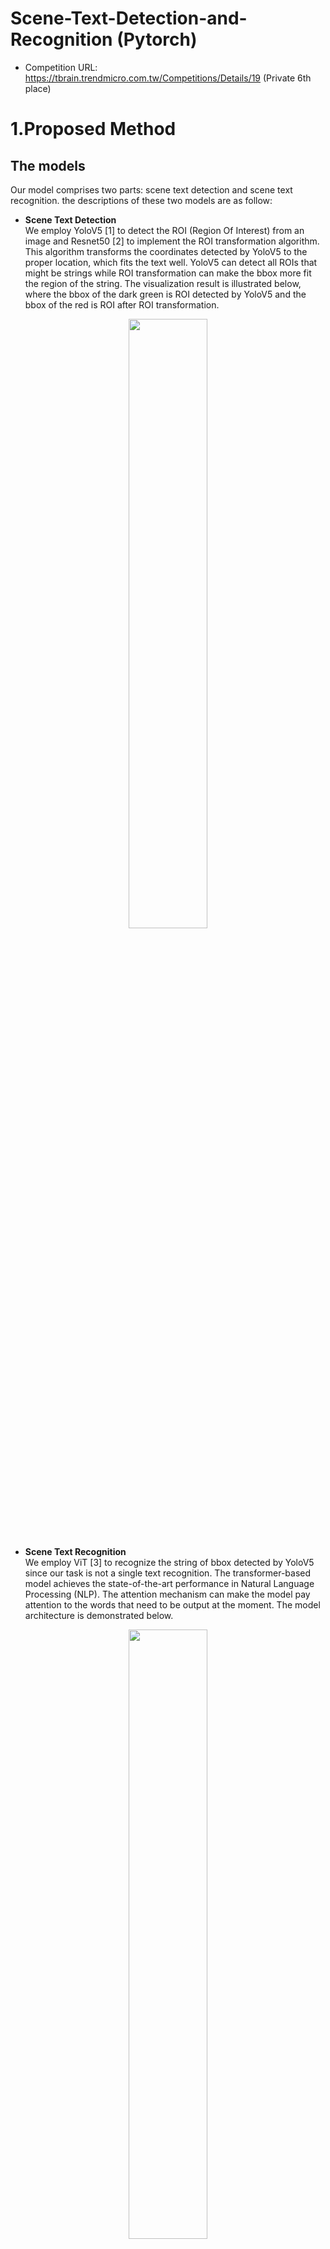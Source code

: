 # Scene-Text-Detection-and-Recognition (Pytorch)
- Competition URL: https://tbrain.trendmicro.com.tw/Competitions/Details/19 (Private 6th place)

# 1.Proposed Method
## The models
Our model comprises two parts: scene text detection and scene text recognition. the descriptions of these two models are as follow:

- **Scene Text Detection** \
We employ YoloV5 [1] to detect the ROI (Region Of Interest) from an image and Resnet50 [2] to implement the ROI transformation algorithm. This algorithm transforms the coordinates detected by YoloV5 to the proper location, which fits the text well. YoloV5 can detect all ROIs that might be strings while ROI transformation can make the bbox more fit the region of the string. The visualization result is illustrated below, where the bbox of the dark green is ROI detected by YoloV5 and the bbox of the red is ROI after ROI transformation.
<p align="center">
<img src="https://github.com/come880412/Scene-Text-Detection-and-Recognition/blob/main/images/ROI_transformation_visualization.png" width=50% height=50%>
</p>

- **Scene Text Recognition** \
We employ ViT [3] to recognize the string of bbox detected by YoloV5 since our task is not a single text recognition. The transformer-based model achieves the state-of-the-art performance in Natural Language Processing (NLP). The attention mechanism can make the model pay attention to the words that need to be output at the moment. The model architecture is demonstrated below.
<p align="center">
<img src="https://github.com/come880412/Scene-Text-Detection-and-Recognition/blob/main/images/ViT.jpg" width=50% height=50%>
</p>

The whole training process is shown in the figure below.
<p align="center">
<img src="https://github.com/come880412/Scene-Text-Detection-and-Recognition/blob/main/images/Training_procedure.jpg" width=20% height=20%>
</p>

## Data augmentation
- **Random Scale Resize** \
We found that the sizes of the images in the training data are different. Therefore, if we resize the small image to the large, the features will almost be lost. We apply the random scale resize algorithm to obtain the low-resolution image from the high-resolution image. The visualization results are demonstrated as follows.

| Original image | 72x72 --> 224x224 | 96x96 --> 224x224 | 121x121 --> 224x224 | 146x146 --> 224x224 | 196x196 --> 224x224 |
|:----------:|:----------:|:----------:|:----------:|:----------:|:----------:|
|<img src="https://github.com/come880412/Scene-Text-Detection-and-Recognition/blob/main/images/data_augmentation/Original.png" width=50% height=50%>|<img src="https://github.com/come880412/Scene-Text-Detection-and-Recognition/blob/main/images/data_augmentation/72_72.png" width=50% height=50%>|<img src="https://github.com/come880412/Scene-Text-Detection-and-Recognition/blob/main/images/data_augmentation/96_96.png" width=50% height=50%>|<img src="https://github.com/come880412/Scene-Text-Detection-and-Recognition/blob/main/images/data_augmentation/121_121.png" width=50% height=50%>|<img src="https://github.com/come880412/Scene-Text-Detection-and-Recognition/blob/main/images/data_augmentation/146_146.png" width=50% height=50%>|<img src="https://github.com/come880412/Scene-Text-Detection-and-Recognition/blob/main/images/data_augmentation/196_196.png" width=50% height=50%>|

- **ColorJitter** \
In the training phase, the model's input is RGB channel. To enhance the reliability of the model, we appply the collorjitter algorithm to make the model see the images with different contrast, brightness, saturation and hue value. And this kind of method is also widely used in image classification. The visualization results are demonstrated as follows.

| Input image | brightness=0.5 | contrast=0.5 | saturation=0.5 | hue=0.5 | brightness=0.5  contrast=0.5  saturation=0.5  hue=0.5 |
|:----------:|:----------:|:----------:|:----------:|:----------:|:----------:|
|<img src="https://github.com/come880412/Scene-Text-Detection-and-Recognition/blob/main/images/data_augmentation/Original.png" width=50% height=50%>|<img src="https://github.com/come880412/Scene-Text-Detection-and-Recognition/blob/main/images/data_augmentation/brightness.png" width=35% height=35%>|<img src="https://github.com/come880412/Scene-Text-Detection-and-Recognition/blob/main/images/data_augmentation/contrast.png" width=40% height=40%>|<img src="https://github.com/come880412/Scene-Text-Detection-and-Recognition/blob/main/images/data_augmentation/saturation.png" width=37.5% height=37.5%>|<img src="https://github.com/come880412/Scene-Text-Detection-and-Recognition/blob/main/images/data_augmentation/hue.png" width=50% height=50%>|<img src="https://github.com/come880412/Scene-Text-Detection-and-Recognition/blob/main/images/data_augmentation/colorjitter.png" width=27.5% height=27.5%>|

- **Random Rotaion** \
After we observe the training data, we find that most of the images in training data are square-shaped (original image), while some of the testing data is a little skewed. The visualization results are demonstrated as follows.

| Original image | Random Rotation | Random Horizontal Flip | Both |
|:----------:|:----------:|:----------:|:----------:|
|<img src="https://github.com/come880412/Scene-Text-Detection-and-Recognition/blob/main/images/data_augmentation/Original.png" width=50% height=50%>|<img src="https://github.com/come880412/Scene-Text-Detection-and-Recognition/blob/main/images/data_augmentation/Random_Rotation.png" width=50% height=50%>|<img src="https://github.com/come880412/Scene-Text-Detection-and-Recognition/blob/main/images/data_augmentation/Random_Horizontal_Flip.png" width=50% height=50%>|<img src="https://github.com/come880412/Scene-Text-Detection-and-Recognition/blob/main/images/data_augmentation/Random_Rotation_Horizontal.png" width=50% height=50%>|

# Demo
- **Predicted results** \
Before we recognize the string bbox detected by YoloV5, we filter out the bbox with a size less than 45\*45. Because the image resolution of a bbox with a size less than 45\*45 is too low to recognize the correct string.

| Input image | Scene Text detection | Scene Text recognition |
|:----------:|:----------:|:----------|
|<img src="https://github.com/come880412/Scene-Text-Detection-and-Recognition/blob/main/Scene_Text_Detection/yolov5-master/example/img_21009.jpg" width=60% height=60%>|<img src="https://github.com/come880412/Scene-Text-Detection-and-Recognition/blob/main/images/detection/img_21009.jpg" width=60% height=60%>|驗車<br>委託汽車代檢<br>元力汽車公司<br>新竹區監理所|
|<img src="https://github.com/come880412/Scene-Text-Detection-and-Recognition/blob/main/Scene_Text_Detection/yolov5-master/example/img_21017.jpg" width=60% height=60%>|<img src="https://github.com/come880412/Scene-Text-Detection-and-Recognition/blob/main/images/detection/img_21017.jpg" width=60% height=60%>|3c配件<br>玻璃貼<br>專業包膜|
|<img src="https://github.com/come880412/Scene-Text-Detection-and-Recognition/blob/main/Scene_Text_Detection/yolov5-master/example/img_21026.jpg" width=60% height=60%>|<img src="https://github.com/come880412/Scene-Text-Detection-and-Recognition/blob/main/images/detection/img_21026.jpg" width=60% height=60%>|台灣大哥大<br>myfone<br>新店中正<br>加盟門市|
|<img src="https://github.com/come880412/Scene-Text-Detection-and-Recognition/blob/main/Scene_Text_Detection/yolov5-master/example/img_21030.jpg" width=60% height=60%>|<img src="https://github.com/come880412/Scene-Text-Detection-and-Recognition/blob/main/images/detection/img_21030.jpg" width=60% height=60%>|西門町<br>楊<br>排骨酥麵<br>非常感謝<br>tvbs食尚玩家<br>蘋果日報<br>壹週刊<br>財訊<br>錢櫃雜誌<br>聯合報<br>飛碟電台<br>等報導<br>排骨酥專賣店<br>西門町<br>楊<br>排骨酥麵<br>排骨酥麵<br>嘉義店|
|<img src="https://github.com/come880412/Scene-Text-Detection-and-Recognition/blob/main/Scene_Text_Detection/yolov5-master/example/img_21023.jpg" width=60% height=60%>|<img src="https://github.com/come880412/Scene-Text-Detection-and-Recognition/blob/main/images/detection/img_21023.jpg" width=60% height=60%>|永晟<br>電動工具行<br>492913338|

- **Attention maps of ViT** \
We also visualize the attention maps in ViT, to check whether the model focus on the correct location of the image. The visualization results are demonstrated as follows.


| Original image | Attention map |
|:--------------------:|:--------------------:|
|<img src="https://github.com/come880412/Scene-Text-Detection-and-Recognition/blob/main/images/att_map/ori_img_1.png" width=70% height=70%>|<img src="https://github.com/come880412/Scene-Text-Detection-and-Recognition/blob/main/images/att_map/att_img_1.png" width=70% height=70%>|
|<img src="https://github.com/come880412/Scene-Text-Detection-and-Recognition/blob/main/images/att_map/ori_img_2.png" width=70% height=70%>|<img src="https://github.com/come880412/Scene-Text-Detection-and-Recognition/blob/main/images/att_map/att_img_2.png" width=70% height=70%>|
|<img src="https://github.com/come880412/Scene-Text-Detection-and-Recognition/blob/main/images/att_map/ori_img_3.png" width=70% height=70%>|<img src="https://github.com/come880412/Scene-Text-Detection-and-Recognition/blob/main/images/att_map/att_img_3.png" width=70% height=70%>|
|<img src="https://github.com/come880412/Scene-Text-Detection-and-Recognition/blob/main/images/att_map/ori_img_4.png" width=70% height=70%>|<img src="https://github.com/come880412/Scene-Text-Detection-and-Recognition/blob/main/images/att_map/att_img_4.png" width=70% height=70%>|
|<img src="https://github.com/come880412/Scene-Text-Detection-and-Recognition/blob/main/images/att_map/ori_img_6.png" width=20% height=20%>|<img src="https://github.com/come880412/Scene-Text-Detection-and-Recognition/blob/main/images/att_map/att_img_6.png" width=25% height=25%>|
|<img src="https://github.com/come880412/Scene-Text-Detection-and-Recognition/blob/main/images/att_map/ori_img_7.png" width=60% height=60%>|<img src="https://github.com/come880412/Scene-Text-Detection-and-Recognition/blob/main/images/att_map/att_img_7.png" width=70% height=70%>|
|<img src="https://github.com/come880412/Scene-Text-Detection-and-Recognition/blob/main/images/att_map/ori_img_8.png" width=60% height=60%>|<img src="https://github.com/come880412/Scene-Text-Detection-and-Recognition/blob/main/images/att_map/att_img_8.png" width=70% height=70%>|
|<img src="https://github.com/come880412/Scene-Text-Detection-and-Recognition/blob/main/images/att_map/ori_img_10.png" width=60% height=60%>|<img src="https://github.com/come880412/Scene-Text-Detection-and-Recognition/blob/main/images/att_map/att_img_10.png" width=70% height=70%>|
|<img src="https://github.com/come880412/Scene-Text-Detection-and-Recognition/blob/main/images/att_map/ori_img_11.png" width=60% height=60%>|<img src="https://github.com/come880412/Scene-Text-Detection-and-Recognition/blob/main/images/att_map/att_img_11.png" width=70% height=70%>|

# Competition Results
- Public Scores \
We coduct extensive experiments, The results are demonstrated below. From the results, we can see the improvement of the results by adding each module at each stage. At first, we only employ YoloV5 to detect all the ROI of images, and the detection result is not good enough. We also compare the result of ViT with data augmentation or not, the results show that our data augmentation is effective to solve this task (compare the last row and the sixth row). In addition, we filter out the bbox with a size less than 45\*45 since the resolution of bbox is too low to recognize the correct strings.

| Models(Detection/Recognition) | Final score | Precision | Recall |
|:----------:|:----------:|:----------:|:----------:|
| YoloV5(L) / ViT(aug) |                                                                    0.60926|       0.7794|       0.9084|
| YoloV5(L) + <br>ROI_transformation(Resnet50) / ViT(aug)    |                              0.73148|       0.9261|       0.9017|
| YoloV5(L) + <br>ROI_transformation(Resnet50) + <br>reduce overlap bbox / ViT(aug)|        0.78254|       0.9324|       0.9072|
| YoloV5(L) + <br>ROI_transformation(SEResnet50) + <br>reduce overlap bbox / ViT(aug)|      0.78527|       0.9324|       0.9072|
| YoloV5(L) + <br>ROI_transformation(SEResnet50) + <br>reduce overlap bbox / ViT(aug) + filter bbox(40 \* 40)|      0.79373|       0.9333|       0.9029|
| YoloV5(L) + <br>ROI_transformation(SEResnet50) + <br>reduce overlap bbox / ViT(aug) + filter bbox(45 \* 45)|      **0.79466**|       **0.9335**|       **0.9011**|
| YoloV5(L) + <br>ROI_transformation(SEResnet50) + <br>reduce overlap bbox / ViT(aug) + filter bbox(50 \* 50)|      0.79431|       0.9338|       0.8991|
| YoloV5(L) + <br>ROI_transformation(SEResnet50) + <br>reduce overlap bbox / ViT(no aug) + filter bbox(45 \* 45)|      0.73802|       0.9335|       0.9011|

- Private Scores

| Models(Detection/Recognition) | Final score | Precision | Recall |
|:----------:|:----------:|:----------:|:----------:|
| YoloV5(L) + <br>ROI_transformation(SEResnet50) + <br>reduce overlap bbox / ViT(aug) + filter bbox(40 \* 40)|      0.7828|       0.9328|       0.8919|
| YoloV5(L) + <br>ROI_transformation(SEResnet50) + <br>reduce overlap bbox / ViT(aug) + filter bbox(45 \* 45)|      **0.7833**|       **0.9323**|       **0.8968**|
| YoloV5(L) + <br>ROI_transformation(SEResnet50) + <br>reduce overlap bbox / ViT(aug) + filter bbox(50 \* 50)|      0.7830|       0.9325|       0.8944|

# 4.Computer Equipment
- System: Windows10、Ubuntu20.04
- Pytorch version: Pytorch 1.7 or higher
- Python version: Python 3.6
- Testing:  
CPU: AMR Ryzen 7 4800H with Radeon Graphics
RAM: 32GB  
GPU: NVIDIA GeForce RTX 1660Ti 6GB  

- Training:  
CPU: Intel(R) Xeon(R) Gold 5218 CPU @ 2.30GHz  
RAM: 256GB  
GPU: NVIDIA GeForce RTX 3090 24GB * 2

# Getting Started
- Clone this repo to your local
``` bash
git clone https://github.com/come880412/Scene-Text-Detection-and-Recognition.git
cd Scene-Text-Detection-and-Recognition
```
### Download pretrained models
- **Scene Text Detection** \
Please download pretrained models from [Scene_Text_Detection](https://drive.google.com/drive/folders/1MJmNxNav8SFE83jlbe5snycYQ7j2tbcn?usp=sharing). There are three folders, "ROI_transformation", "yolo_models" and "yolo_weight". First, please put the weights in "ROI_transformation" to the path `./Scene_Text_Detection/Tranform_card/models/`. Second, please put all the models in "yolo_models" to the current path. Finally, please put the weight in "yolo_weight" to the path `./Scene_Text_Detection/yolov5-master/runs/train/expl/weights/`.

- **Scene Text Recogniton** \
Please download pretrained models from [Scene_Text_Recognition](https://drive.google.com/drive/folders/1DBO-L-00EA00rAZgV1dIBLhR-Q4kOmmA?usp=sharing). There are two files in this foler, "best_accuracy.pth" and "character.txt". Please put the files to the path `./Scene_Text_Recogtion/saved_models/`.

### Inference
- You should first download the pretrained models and change your path to `./Scene_Text_Detection/yolov5-master/`
```bash
$ python3 Text_detection.py
```
- The result will be saved in the path `'../output/'`. Where the folder "example" is the images detected by YoloV5 and after ROI transformation, the file "example.csv" records the coordinates of the bbox, starting from the upper left corner of the coordinates clockwise, respectively (x1, y1), (x2, y2), (x3, y3), and (x4, y4), and the file "exmaple_45.csv" is the predicted result.
- If you would like to visualize the bbox detected by yoloV5, you can use the function `public_crop()` in the script `../../data_process.py` to extract the bbox from images.

### Training
- You should first download the dataset provided by [official](https://tbrain.trendmicro.com.tw/Competitions/Details/19), then put the data in the path `'../dataset/'`. After that, you could use the following script to transform the original data to the training format.
```bash
$ python3 data_process.py
```
- Scene_Text_Detection \
There are two models for the Scene_Text_Detection task, ROI transformation and YoloV5. You could use the follow script to train these two models.
```bash
$ cd ./Scene_Text_Detection/yolov5-master # YoloV5
$ python3 train.py

$ cd ../Tranform_card/ # ROI Transformation
$ python3 Trainer.py
```

- Scene_Text_Recognition
```bash
$ cd ./Scene_Text_Recogtion # ViT for text recognition
$ python3 train.py
```

# References
[1] https://github.com/ultralytics/yolov5 \
[2] https://github.com/pytorch/vision/blob/main/torchvision/models/resnet.py \
[3] https://github.com/roatienza/deep-text-recognition-benchmark \
[4] https://www.pyimagesearch.com/2014/08/25/4-point-opencv-getperspective-transform-example/ \
[5] Hu, J., Shen, L., & Sun, G. (2018). Squeeze-and-excitation networks. In Proceedings of the IEEE conference on computer vision and pattern recognition (pp. 7132-7141).  
